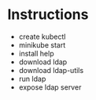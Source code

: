 # Instructions

* create kubectl
* minikube start
* install help
* download ldap
* download ldap-utils
* run ldap
* expose ldap server 


